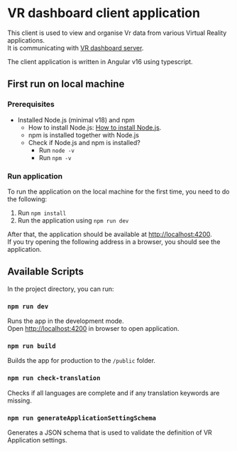 # VR dashboard client application

This client is used to view and organise Vr data from various Virtual Reality applications.<br>
It is communicating with [VR dashboard server](https://github.com/rehacekleos/vr_dashboard_be).

The client application is written in Angular v16 using typescript.<br>

## First run on local machine

### Prerequisites

- Installed Node.js (minimal v18) and npm
  - How to install Node.js: [How to install Node.js](https://nodejs.org/en/learn/getting-started/how-to-install-nodejs).
  - npm is installed together with Node.js
  - Check if Node.js and npm is installed?
    - Run `node -v`
    - Run `npm -v`

### Run application

To run the application on the local machine for the first time, you need to do the following:

1. Run `npm install`
2. Run the application using `npm run dev`

After that, the application should be available at [http://localhost:4200](http://localhost:4200).<br> If you try opening the following address in a browser, you should see the application.


## Available Scripts

In the project directory, you can run:

### `npm run dev`

Runs the app in the development mode. \
Open [http://localhost:4200](http://localhost:4200) in browser to open application.

### `npm run build`

Builds the app for production to the `/public` folder.

### `npm run check-translation`

Checks if all languages are complete and if any translation keywords are missing.

### `npm run generateApplicationSettingSchema`

Generates a JSON schema that is used to validate the definition of VR Application settings.
